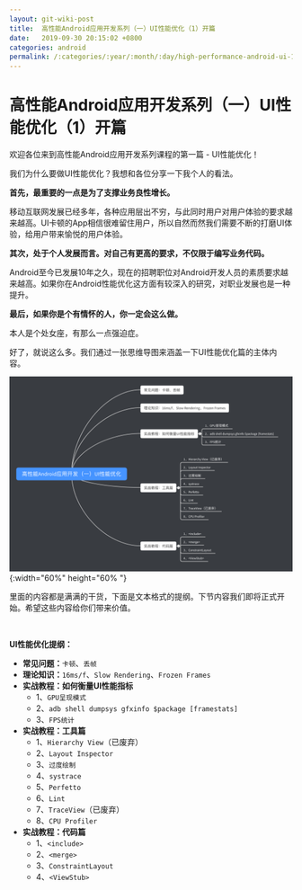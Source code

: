 ```yaml
---
layout: git-wiki-post
title:  高性能Android应用开发系列（一）UI性能优化（1）开篇
date:   2019-09-30 20:15:02 +0800
categories: android
permalink: /:categories/:year/:month/:day/high-performance-android-ui-1.html
---
```

# 高性能Android应用开发系列（一）UI性能优化（1）开篇
欢迎各位来到高性能Android应用开发系列课程的第一篇 - UI性能优化！

我们为什么要做UI性能优化？我想和各位分享一下我个人的看法。


**首先，最重要的一点是为了支撑业务良性增长。**

 移动互联网发展已经多年，各种应用层出不穷，与此同时用户对用户体验的要求越来越高。UI卡顿的App相信很难留住用户，所以自然而然我们需要不断的打磨UI体验，给用户带来愉悦的用户体验。


**其次，处于个人发展而言。对自己有更高的要求，不仅限于编写业务代码。**

Android至今已发展10年之久，现在的招聘职位对Android开发人员的素质要求越来越高。如果你在Android性能优化这方面有较深入的研究，对职业发展也是一种提升。


**最后，如果你是个有情怀的人，你一定会这么做。**

本人是个处女座，有那么一点强迫症。


好了，就说这么多。我们通过一张思维导图来涵盖一下UI性能优化篇的主体内容。

![ui-optimize-xmind](/assets/images/ui-optimize-xmind.png){:width="60%" height="60% "}

里面的内容都是满满的干货，下面是文本格式的提纲。下节内容我们即将正式开始。希望这些内容给你们带来价值。

<br/>

**UI性能优化提纲：**

- **常见问题：**```卡顿```、`丢帧`
- **理论知识：**`16ms/f`、`Slow Rendering`、`Frozen Frames`
- **实战教程：如何衡量UI性能指标**
  - 1、`GPU呈现模式`
  - 2、`adb shell dumpsys gfxinfo $package [framestats]`
  - 3、`FPS统计`
- **实战教程：工具篇**
  - 1、`Hierarchy View`（已废弃）
  - 2、`Layout Inspector`
  - 3、`过度绘制`
  - 4、`systrace`
  - 5、`Perfetto`
  - 6、`Lint`
  - 7、`TraceView`（已废弃）
  - 8、`CPU Profiler`
- **实战教程：代码篇**
  - 1、`<include>`
  - 2、`<merge>`
  - 3、`ConstraintLayout`
  - 4、`<ViewStub>`

